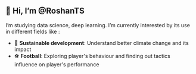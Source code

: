 ## 👋 Hi, I’m @RoshanTS
I’m studying data science, deep learning. I’m currently interested by its use in different fields like : 
- 🌱 **Sustainable development**: Understand better climate change and its impact 
- :soccer: **Football**: Exploring player's behaviour and finding out tactics influence on player's performance



<!---
RoshanTS/RoshanTS is a ✨ special ✨ repository because its `README.md` (this file) appears on your GitHub profile.
You can click the Preview link to take a look at your changes.
--->
